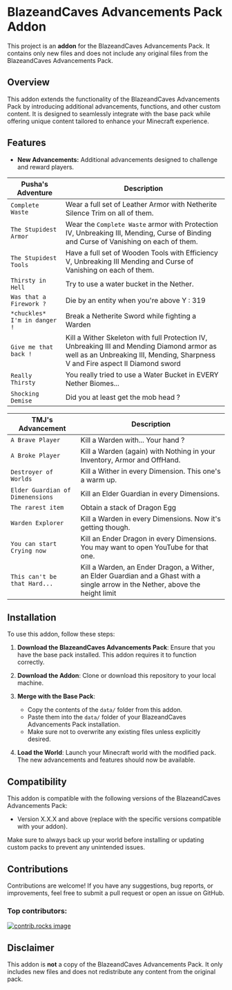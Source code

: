 # BlazeandCaves Advancements Pack Addon

This project is an **addon** for the BlazeandCaves Advancements Pack. It contains only new files and does not include any original files from the BlazeandCaves Advancements Pack.

## Overview

This addon extends the functionality of the BlazeandCaves Advancements Pack by introducing additional advancements, functions, and other custom content. It is designed to seamlessly integrate with the base pack while offering unique content tailored to enhance your Minecraft experience.

## Features

- **New Advancements:** Additional advancements designed to challenge and reward players.

| Pusha's Adventure            | Description                                                                                                                                                                  |
| ---------------------------- | ---------------------------------------------------------------------------------------------------------------------------------------------------------------------------- |
| `Complete Waste`             | Wear a full set of Leather Armor with Netherite Silence Trim on all of them.                                                                                                 |
| `The Stupidest Armor`        | Wear the `Complete Waste` armor with Protection IV, Unbreaking III, Mending, Curse of Binding and Curse of Vanishing on each of them.                                        |
| `The Stupidest Tools`        | Have a full set of Wooden Tools with Efficiency V, Unbreaking III Mending and Curse of Vanishing on each of them.                                                            |
| `Thirsty in Hell`            | Try to use a water bucket in the Nether.                                                                                                                                     |
| `Was that a Firework ?`      | Die by an entity when you're above Y : 319                                                                                                                                   |
| `*chuckles* I'm in danger !` | Break a Netherite Sword while fighting a Warden                                                                                                                              |
| `Give me that back !`        | Kill a Wither Skeleton with full Protection IV, Unbreaking III and Mending Diamond armor as well as an Unbreaking III, Mending, Sharpness V and Fire aspect II Diamond sword |
| `Really Thirsty`             | You really tried to use a Water Bucket in EVERY Nether Biomes...                                                                                                             |
| `Shocking Demise`            | Did you at least get the mob head ?                                                                                                                                          |

| TMJ's Advancement                | Description                                                                                                                       |
| -------------------------------- | --------------------------------------------------------------------------------------------------------------------------------- |
| `A Brave Player`                 | Kill a Warden with... Your hand ?                                                                                                 |
| `A Broke Player`                 | Kill a Warden (again) with Nothing in your Inventory, Armor and OffHand.                                                          |
| `Destroyer of Worlds`            | Kill a Wither in every Dimension. This one's a warm up.                                                                           |
| `Elder Guardian of Dimenensions` | Kill an Elder Guardian in every Dimensions.                                                                                       |
| `The rarest item`                | Obtain a stack of Dragon Egg                                                                                                      |
| `Warden Explorer`                | Kill a Warden in every Dimensions. Now it's getting though.                                                                       |
| `You can start Crying now`       | Kill an Ender Dragon in every Dimensions. You may want to open YouTube for that one.                                              |
| `This can't be that Hard...`     | Kill a Warden, an Ender Dragon, a Wither, an Elder Guardian and a Ghast with a single arrow in the Nether, above the height limit |

## Installation

To use this addon, follow these steps:

1. **Download the BlazeandCaves Advancements Pack**: Ensure that you have the base pack installed. This addon requires it to function correctly.
2. **Download the Addon**: Clone or download this repository to your local machine.

3. **Merge with the Base Pack**:

   - Copy the contents of the `data/` folder from this addon.
   - Paste them into the `data/` folder of your BlazeandCaves Advancements Pack installation.
   - Make sure not to overwrite any existing files unless explicitly desired.

4. **Load the World**: Launch your Minecraft world with the modified pack. The new advancements and features should now be available.

## Compatibility

This addon is compatible with the following versions of the BlazeandCaves Advancements Pack:

- Version X.X.X and above (replace with the specific versions compatible with your addon).

Make sure to always back up your world before installing or updating custom packs to prevent any unintended issues.

## Contributions

Contributions are welcome! If you have any suggestions, bug reports, or improvements, feel free to submit a pull request or open an issue on GitHub.

### Top contributors:

<a href="https://github.com/FireDroX/BlazeandCaves_Addon_Pack/graphs/contributors">
  <img src="https://contrib.rocks/image?repo=FireDroX/BlazeandCaves_Addon_Pack" alt="contrib.rocks image" />
</a>

## Disclaimer

This addon is **not** a copy of the BlazeandCaves Advancements Pack. It only includes new files and does not redistribute any content from the original pack.
